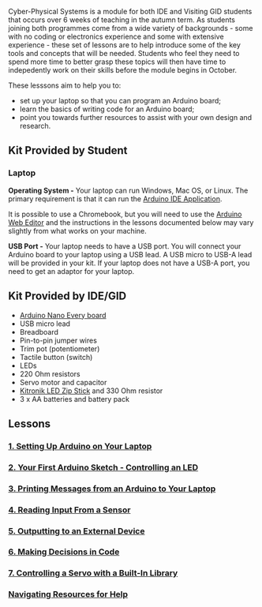 Cyber-Physical Systems is a module for both IDE and Visiting GID students that occurs over 6 weeks of teaching in the autumn term. As students joining both programmes come from a wide variety of backgrounds - some with no coding or electronics experience and some with extensive experience - these set of lessons are to help introduce some of the key tools and concepts that will be needed. Students who feel they need to spend more time to better grasp these topics will then have time to indepedently work on their skills before the module begins in October.

These lesssons aim to help you to: 
* set up your laptop so that you can program an Arduino board;
* learn the basics of writing code for an Arduino board;
* point you towards further resources to assist with your own design and research.

## Kit Provided by Student
### Laptop
**Operating System -** Your laptop can run Windows, Mac OS, or Linux. The primary requirement is that it can run the [Arduino IDE Application](https://www.arduino.cc/en/software).

It is possible to use a Chromebook, but you will need to use the [Arduino Web Editor](https://create.arduino.cc/editor/) and the instructions in the lessons documented below may vary slightly from what works on your machine.

**USB Port -** Your laptop needs to have a USB port. You will connect your Arduino board to your laptop using a USB lead. A USB micro to USB-A lead will be provided in your kit. If your laptop does not have a USB-A port, you need to get an adaptor for your laptop.


## Kit Provided by IDE/GID
* [Arduino Nano Every board](https://docs.arduino.cc/hardware/nano-every)
* USB micro lead
* Breadboard
* Pin-to-pin jumper wires
* Trim pot (potentiometer)
* Tactile button (switch)
* LEDs
* 220 Ohm resistors
* Servo motor and capacitor
* [Kitronik LED Zip Stick](https://kitronik.co.uk/products/35129-zip-strip) and 330 Ohm resistor
* 3 x AA batteries and battery pack



## Lessons

### [1. Setting Up Arduino on Your Laptop](https://github.com/IDE-GID-Cyberphysical-Systems/CPS-Fundamentals/wiki/Setting-Up-Arduino-on-Your-Laptop)

### [2. Your First Arduino Sketch - Controlling an LED](https://github.com/IDE-GID-Cyberphysical-Systems/CPS-Fundamentals/wiki/Controlling-an-LED)

### [3. Printing Messages from an Arduino to Your Laptop](https://github.com/IDE-GID-Cyberphysical-Systems/CPS-Fundamentals/wiki/Printing-Messages-from-an-Arduino-to-Your-Laptop)

### [4. Reading Input From a Sensor](https://github.com/IDE-GID-Cyberphysical-Systems/CPS-Fundamentals/wiki/Reading-Input-From-a-Sensor)

### [5. Outputting to an External Device](https://github.com/IDE-GID-Cyberphysical-Systems/CPS-Fundamentals/wiki/Outputting-to-an-External-Device)

### [6. Making Decisions in Code](https://github.com/IDE-GID-Cyberphysical-Systems/CPS-Fundamentals/wiki/Making-Decisions-in-Code)

### [7. Controlling a Servo with a Built-In Library](https://github.com/IDE-GID-Cyberphysical-Systems/CPS-Fundamentals/wiki/Controlling-a-Servo-with-a-Built%E2%80%90In-Library)


### [Navigating Resources for Help](https://github.com/IDE-GID-Cyberphysical-Systems/CPS-Fundamentals/wiki/Navigating-Resources-for-Help)
